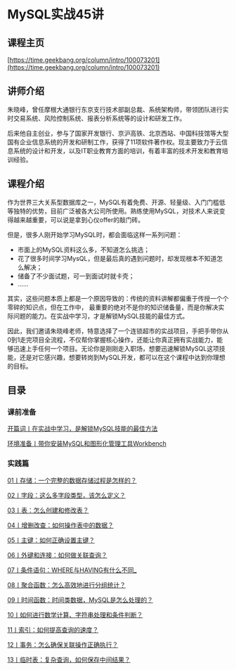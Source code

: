 # MySQL实战45讲

## 课程主页

[https://time.geekbang.org/column/intro/100073201](https://time.geekbang.org/column/intro/100073201)

## 讲师介绍

朱晓峰，曾任摩根大通银行东京支行技术部副总裁、系统架构师，带领团队进行实时交易系统、风险控制系统、报表分析系统等的设计和研发工作。

后来他自主创业，参与了国家开发银行、京沪高铁、北京西站、中国科技馆等大型国有企业信息系统的开发和研制工作，获得了11项软件著作权。现主要致力于云信息系统的设计和开发，以及IT职业教育方面的培训，有着丰富的技术开发和教育培训经验。

## 课程介绍

作为世界三大关系型数据库之一，MySQL有着免费、开源、轻量级、入门门槛低等独特的优势，目前广泛被各大公司所使用。熟练使用MySQL，对技术人来说变得越来越重要，可以说是拿到心仪offer的敲门砖。

但是，很多人刚开始学习MySQL时，都会面临这样一系列问题：

- 市面上的MySQL资料这么多，不知道怎么挑选；
- 花了很多时间学习MysQL，但是最后真的遇到问题时，却发现根本不知道怎么解决；
- 储备了不少面试题，可一到面试时就卡壳；
- ……

其实，这些问题本质上都是一个原因导致的：传统的资料讲解都偏重于传授一个个零碎的知识点，但在工作中， 最重要的绝对不是你的知识储备量，而是你解决实际问题的能力。在实战中学习，才是解锁MySQL技能的最佳方式。

因此，我们邀请朱晓峰老师，特意选择了一个连锁超市的实战项目，手把手带你从0到1走完项目全流程，不仅帮你掌握核心操作，还能让你真正拥有实战能力，能够迅速上手任何一个项目。无论你是刚刚走入职场，想要迅速解锁MySQL这项技能，还是对它感兴趣，想要转岗到MySQL开发，都可以在这个课程中达到你理想的目标。

## 目录

### 课前准备

[开篇词丨在实战中学习，是解锁MySQL技能的最佳方法](/notes/数据库/MySQL/MySQL必知必会/课前准备/在实战中学习，是解锁MySQL技能的最佳方法)

[环境准备丨带你安装MySQL和图形化管理工具Workbench](/notes/数据库/MySQL/MySQL必知必会/课前准备/带你安装MySQL和图形化管理工具Workbench)

### 实践篇

[01丨存储：一个完整的数据存储过程是怎样的？](/notes/数据库/MySQL/MySQL必知必会/实践篇/存储：一个完整的数据存储过程是怎样的？)

[02丨字段：这么多字段类型，该怎么定义？](/notes/数据库/MySQL/MySQL必知必会/实践篇/字段：这么多字段类型，该怎么定义？)

[03丨表：怎么创建和修改表？](/notes/数据库/MySQL/MySQL必知必会/实践篇/表：怎么创建和修改表？)

[04丨增删改查：如何操作表中的数据？](/notes/数据库/MySQL/MySQL必知必会/实践篇/增删改查：如何操作表中的数据？)

[05丨主键：如何正确设置主键？](/notes/数据库/MySQL/MySQL必知必会/实践篇/主键：如何正确设置主键？)

[06丨外键和连接：如何做关联查询？](/notes/数据库/MySQL/MySQL必知必会/实践篇/外键和连接：如何做关联查询？)

[07丨条件语句：WHERE与HAVING有什么不同_](/notes/数据库/MySQL/MySQL必知必会/实践篇/条件语句：WHERE与HAVING有什么不同_)

[08丨聚合函数：怎么高效地进行分组统计？](/notes/数据库/MySQL/MySQL必知必会/实践篇/聚合函数：怎么高效地进行分组统计？)

[09丨时间函数：时间类数据，MySQL是怎么处理的？](/notes/数据库/MySQL/MySQL必知必会/实践篇/时间函数：时间类数据，MySQL是怎么处理的？)

[10丨如何进行数学计算、字符串处理和条件判断？](/notes/数据库/MySQL/MySQL必知必会/实践篇/如何进行数学计算、字符串处理和条件判断？)

[11丨索引：如何提高查询的速度？](/notes/数据库/MySQL/MySQL必知必会/实践篇/索引：如何提高查询的速度？)

[12丨事务：怎么确保关联操作正确执行？](/notes/数据库/MySQL/MySQL必知必会/实践篇/事务：怎么确保关联操作正确执行？)

[13丨临时表：复杂查询，如何保存中间结果？](/notes/数据库/MySQL/MySQL必知必会/实践篇/临时表：复杂查询，如何保存中间结果？)